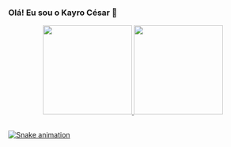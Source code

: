 ### Olá! Eu sou o Kayro César 👋

<div align="center">
  <a href="https://github.com/kayrocesar">
  <img height="180em" src="https://github-readme-stats.vercel.app/api?username=kayrocesar&show_icons=true&theme=dark&include_all_commits=true&count_private=true"/>
  <img height="180em" src="https://github-readme-stats.vercel.app/api/top-langs/?username=kayrocesar&layout=compact&langs_count=7&theme=dark"/>
</div>


 
 ##
 
<div> 
  
  ![Snake animation](https://github.com/kayrocesar/kayrocesar/blob/output/github-contribution-grid-snake.svg)
 
</div>

 


